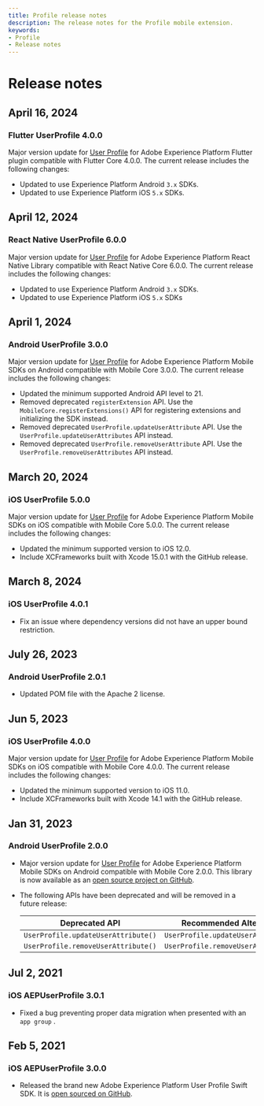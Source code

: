 ```yaml
---
title: Profile release notes
description: The release notes for the Profile mobile extension.
keywords:
- Profile
- Release notes
---
```


# Release notes

## April 16, 2024

### Flutter UserProfile 4.0.0

Major version update for [User Profile](https://github.com/adobe/aepsdk_flutter/tree/main/plugins/flutter_aepuserprofile) for Adobe Experience Platform Flutter plugin compatible with Flutter Core 4.0.0. The current release includes the following changes:

* Updated to use Experience Platform Android `3.x` SDKs.
* Updated to use Experience Platform iOS `5.x` SDKs.

## April 12, 2024

### React Native UserProfile 6.0.0

Major version update for [User Profile](https://github.com/adobe/aepsdk-react-native/tree/main/packages/userprofile) for Adobe Experience Platform React Native Library compatible with React Native Core 6.0.0. The current release includes the following changes:

* Updated to use Experience Platform Android `3.x` SDKs.
* Updated to use Experience Platform iOS `5.x` SDKs

## April 1, 2024

### Android UserProfile 3.0.0

Major version update for [User Profile](./index.md) for Adobe Experience Platform Mobile SDKs on Android compatible with Mobile Core 3.0.0. The current release includes the following changes:

* Updated the minimum supported Android API level to 21.
* Removed deprecated `registerExtension` API. Use the `MobileCore.registerExtensions()` API for registering extensions and initializing the SDK instead.
* Removed deprecated `UserProfile.updateUserAttribute` API. Use the `UserProfile.updateUserAttributes` API instead.
* Removed deprecated `UserProfile.removeUserAttribute` API. Use the `UserProfile.removeUserAttributes` API instead.

## March 20, 2024

### iOS UserProfile 5.0.0

Major version update for [User Profile](./index.md) for Adobe Experience Platform Mobile SDKs on iOS compatible with Mobile Core 5.0.0. The current release includes the following changes:

* Updated the minimum supported version to iOS 12.0.
* Include XCFrameworks built with Xcode 15.0.1 with the GitHub release.

## March 8, 2024

### iOS UserProfile 4.0.1

* Fix an issue where dependency versions did not have an upper bound restriction.

## July 26, 2023

### Android UserProfile 2.0.1

* Updated POM file with the Apache 2 license.

## Jun 5, 2023

### iOS UserProfile 4.0.0

Major version update for [User Profile](./index.md) for Adobe Experience Platform Mobile SDKs on iOS compatible with Mobile Core 4.0.0. The current release includes the following changes:

* Updated the minimum supported version to iOS 11.0.
* Include XCFrameworks built with Xcode 14.1 with the GitHub release.

## Jan 31, 2023

### Android UserProfile 2.0.0

* Major version update for [User Profile](./index.md) for Adobe Experience Platform Mobile SDKs on Android compatible with Mobile Core 2.0.0. This library is now available as an [open source project on GitHub](https://github.com/adobe/aepsdk-userprofile-android).
* The following APIs have been deprecated and will be removed in a future release:

  | Deprecated API | Recommended Alternative |
  | -------------- | ----------------------- |
  | `UserProfile.updateUserAttribute()` | `UserProfile.updateUserAttributes()` |
  | `UserProfile.removeUserAttribute()` | `UserProfile.removeUserAttributes()` |

## Jul 2, 2021

### iOS AEPUserProfile 3.0.1

* Fixed a bug preventing proper data migration when presented with an `app group` .

## Feb 5, 2021

### iOS AEPUserProfile 3.0.0

* Released the brand new Adobe Experience Platform User Profile Swift SDK. It is [open sourced on GitHub](https://github.com/adobe/aepsdk-userprofile-ios).
